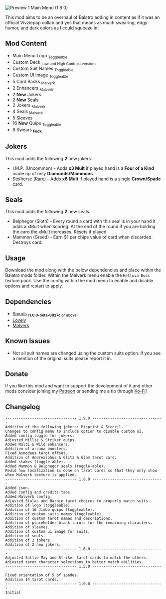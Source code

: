 ![Preview 1 Main Menu (1 8 0)](https://github.com/user-attachments/assets/764fd0cf-d1eb-48c6-be5d-28a3f315d96b)

This mod aims to be an overhaul of Balatro adding in content as if it was an official Vivziepop collab and yes that means as much swearing, edgy humor, and dark colors as I could squeeze in.

## Mod Content
* Main Menu Logo <sub>Toggleable</sub>
* Custom Deck <sub>Low and High Contrast versions</sub>
* Custom Suit Names <sub>Toggleable</sub>
* Custom UI Image <sub>Toggleable</sub>
* 5 Card Backs <sub>Malverk</sub>
* 2 Enhancers <sub>Malverk</sub>
* 2 **New** Jokers
* 2 **New** Seals
* 2 Jokers <sub>Malverk</sub>
* 4 Seals <sub>Malverk</sub>
* 5 Sleeves
* 16 **New** Quips <sub>Toggleable</sub>
* 8 Swears <sub>**Fuck**</sub>

## Jokers
This mod adds the following **2** new jokers.
* I.M.P. (Uncommon) - Adds **x3 Mult** if played hand is a **Four of a Kind** made up of only **Diamonds/Mammons**.
* Stolhorse (Rare) - Adds **x6 Mult** if played hand is a single **Crown/Spade** card.

## Seals
This mod adds the following **2** new seals.
* Belphegor (Sloth) - Every round a card with this seal is in your hand it adds a xMult when scoring. At the end of the round if you are holding the card the xMult increases. Resets if played.
* Mammon (Greed) - Earn $1 per chips value of card when discarded. Destroys card.

## Usage
Download the mod along with the below dependencies and place within the Balatro mods folder. Within the Malverk menu enable the `Helluva Boss` texture pack. Use the config within the mod menu to enable and disable options and restart to apply.

## Dependencies
* [Smods](https://github.com/Steamodded/smods/releases) <sub>(**1.0.0-beta-0827c** or above)</sub>
* [Lovely](https://github.com/ethangreen-dev/lovely-injector/releases)
* [Malverk](https://github.com/Eremel/Malverk/releases)

## Known Issues
* Not all suit names are changed using the custom suits option. If you see a mention of the original suits please report it in.

## Donate
If you like this mod and want to support the development of it and other mods consider joining my [Patreon](https://www.patreon.com/c/VRArt1) or sending me a tip through [Ko-Fi](https://ko-fi.com/vrart1)!

## Changelog
```
-------------------------------- 1.9.0 --------------------------------
Addition of the following jokers: Misprint & Stencil.
Changes to config menu to include option to disable custom ui.
Added config toggle for jokers.
Adjusted Millie & Striker quips.
Added Multi & Wild enhancers.
Addition of arcana boosters.
Fixed Asmodeus tarot offset.
Addition of Andrealphus & Glitz & Glam tarot card.
Added stakes (toggle-able).
Added Mammon & Belphegor seals (toggle-able).
Redid how localization is done on tarot cards so that they only show when Malverk texture is applied.
-------------------------------- 1.8.0 --------------------------------
Added json.
Added config and credits tabs.
Added Malverk config.
Adjusted Stolas and Barbie tarot choices to properly match suits.
Addition of logo (toggleable).
Addition of 16 Jimbo quips (toggleable).
Addition of custom suits names (toggleable).
Addition of custom tarot names and descriptions.
Addition of placeholder blank tarots for the remaining characters.
Addition of sleeves.
Addition of custom ui image for suits.
Addition of seals.
Addition of 2 jokers.
Addition of 2 new jokers.
-------------------------------- 1.6.0 --------------------------------
Adjusted Sallie May and Striker tarot cards to match the others.
Adjusted tarot character selections to better match abilities.
-------------------------------- 1.5.0 --------------------------------
Fixed orientation of 5 of spades.
Addition 14 tarot cards.
-------------------------------- 1.0.0 --------------------------------
Initial
```
